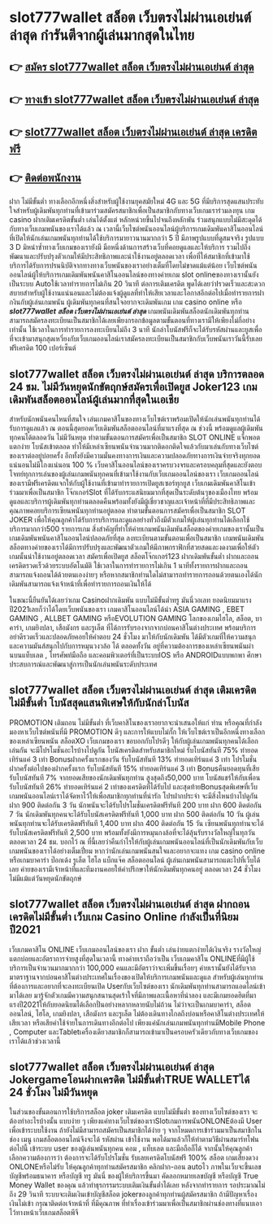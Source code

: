 # slot777wallet สล็อต เว็บตรงไม่ผ่านเอเย่นต์ ล่าสุด  กำรันตีจากผู้เล่นมากสุดในไทย 

## 👉 [สมัคร slot777wallet สล็อต เว็บตรงไม่ผ่านเอเย่นต์ ล่าสุด](https://slot777wallet.com/)
## 👉 [ทางเข้า slot777wallet สล็อต เว็บตรงไม่ผ่านเอเย่นต์ ล่าสุด](https://slot777wallet.com/)
## 👉 [slot777wallet สล็อต เว็บตรงไม่ผ่านเอเย่นต์ ล่าสุด เครดิตฟรี](https://slot777wallet.com/)
## 👉 [ติดต่อพนักงาน](https://slot777wallet.com/)


ฝาก ไม่มีขั้นต่ำ  ทางเลือกอีกหนึ่งสิ่งสำหรับผู้ใช้งานยุคสมัยใหม่ 4G และ 5G ที่มีบริการสุดแสนประทับใจสำหรับผู้เดิมพันทุกท่านที่เข้ามาร่วมสมัครสมาชิกเพื่อเป็นสมาชิกกับทางเว็บเกมเราร่วมลงทุน เกม casino  ฝากเติมเครดิตขั้นต่ำ เล่นได้ตั้งแต่ หลักหน่วยขึ้นไปจนถึงหลักพัน ร่วมสนุกแบบไม่มีสะดุดได้กับทางเว็บเกมพนันของเราได้แล้ว ณ เวลานี้เว็บไซต์พนันออนไลน์ผู้บริการเกมเดิมพันคาสิโนออนไลน์ที่เปิดให้นักเล่นเกมพนันทุกท่านได้ใช้บริการมายาวนานมากกว่า 5 ปี มีภาพรูปแบบที่ดูสมจจริง รูปแบบ 3 D
มิหนำซ้ำทางเว็บเกมของเรายังมี มือหนึ่งด้านการสร้างเว็บที่คอยดูแลและให้บริการ  รวมไปถึงพัฒนาและปรับปรุงตัวเกมให้มีประสิทธิภาพและน่าใช้งานอยู่ตลอดเวลา เพื่อที่ให้สมาชิกที่เข้ามาใช้บริการได้รับการปรนนิบัติจากทางทางเว็บพนันของเราอย่างเต็มที่โดยไม่ขาดแม้แต่น้อย เว็บไซต์พนันออนไลน์ผู้ให้บริการเกมเดิมพันพนันคาสิโนออนไลน์ของทางค่ายเกม slot onlineของทางเรานั้นยังเป็นระบบ Autoใช้เวลาทำรายการไม่เกิน 20 วินาที ต่อการเติมเครดิต พูดได้เลยว่าIรวดเร็วและสะดวกสบายสำหรับผู้ใช้งานแน่นอนและไม่ต้องแจ้งผู้ดูแลที่ทำให้เสียเวลาและโอกาสอีกต่อไปเมื่อทำรายการฝากงินกับผู้เล่นเกมพนัน
ผู้เดิมพันทุกคนที่สนใจอยากจะเดิมพันเกม เกม casino online หรือ ***slot777wallet สล็อต เว็บตรงไม่ผ่านเอเย่นต์ ล่าสุด*** เกมพนันเดิมพันสล็อตนักเดิมพันทุกท่านสามารถสมัครลงทะเบียนเป็นสมาชิกได้เลยเพียงกรอกข้อมูลตามขั้นตอนที่ทางเรามีให้เพียงไม่กี่อย่างเท่านั้น ใช้เวลาในการทำรายการลงทะเบียนไม่ถึง 3 นาที นักล่าโบนัสฟรีก็จะได้รับรหัสผ่านและยูสเพื่อที่จะเข้ามาสนุกสุดเหวี่ยงกับเว็บเกมออนไลน์เราสมัครลงทะเบียนเป็นสมาชิกกับเว็บพนันเราวันนี้รับเลยฟรีเครดิต 100 เปอร์เซ็นต์ 

## slot777wallet สล็อต เว็บตรงไม่ผ่านเอเย่นต์ ล่าสุด บริการตลอด  24 ชม. ไม่มีวันหยุดนักขัตฤกษ์สมัครเพื่อเปิดยูส Joker123 เกมเดิมพันสล็อตออนไลน์ผู้เล่นมากที่สุดในเอเชีย

สำหรับนักพนันคนไหนที่สนใจ เล่นเกมคาสิโนของทางเว็บไซต์เราพร้อมเปิดให้นักเล่นพนันทุกท่านได้รับการดูแลแล้ว ณ ตอนนี้สุดยอดเว็บเดิมพันสล็อตออนไลน์ที่มาแรงที่สุด ณ ช่วงนี้ พร้อมดูแลผู้เดิมพันทุกคนได้ตลอดวัน ไม่มีวันหยุด ทำตามขั้นตอนการสมัครเพื่อเป็นสมาชิก SLOT ONLINE แจ็กพอตแตกง่าย โบนัสเข้าตลอด ทำให้มีเหล่าเซียนพนันจำนวนมากติดอกติดใจแล้วกับมาเล่นกับทางเว็บไซต์ของเราต่ออยู่บ่อยครั้ง อีกทั้งยังมีความมั่นคงทางการเงินและความปลอดภัยทางการเงินจ่ายจริงทุกยอดแน่นอนไม่มีโกงแน่นอน 100 % เว็บคาสิโนออนไลน์ของเราครบวงจรและครอบคลุมที่สุดและยังตอบโจทย์ทุกการเล่นของผู้เล่นเกมพนันทุกคนที่เข้ามาใช้งานกับเว็บเกมออนไลน์ของเรา
เว็บเกมออนไลน์ของเรามีฟรีเครดิตแจกให้กับผู้ใช้งานที่เข้ามาทำรายการเปิดยูสเซอร์ทุกยูส เว็บเกมเดิมพันคาสิโนเข้าร่วมมาเพื่อเป็นสมาชิก โจ๊กเกอร์Slot ที่ได้รับกระแสนิยมมากที่สุดเป็นระดับต้นๆของเมืองไทย พร้อมดูแลและบริการผู้เดิมพันทุกท่านตลอดคืนพร้อมทั้งยังมีผู้เชี่ยวชาญและเจ้าหน้าที่ที่มีประสิทธิภาพและคุณภาพคอยบริการเซียนพนันทุกท่านอยู่ตลอด ทำตามขั้นตอนการสมัครเพื่อเป็นสมาชิก SLOT JOKER เพื่อให้คุณลูกค้าได้รับการบริการและดูแลอย่างทั่วถึงมีตัวเกมให้ผู้เล่นทุกท่านได้เลือกใช้บริการมากกว่า500 รายการเกม
สิ่งสำคัญที่ทำให้ค่ายเกมพนันเดิมพันสล็อตของค่ายเกมของเรานั้นเป็นเกมเดิมพันพนันคาสิโนออนไลน์ปลอดภัยที่สุด ลงทะเบียนตามขั้นตอนเพื่อเป็นสมาชิก  เกมพนันเดิมพันสล็อตทางค่ายของเราได้มีการปรับปรุงและพัฒนาตัวเกมให้มีภาพกราฟิกที่สวยสดและงดงามเพื่อให้ตัวเกมนั้นน่าใช้งานอยู่ตลอดเวลา สมัครเพื่อเปิดยูส สล็อตโจ๊กเกอร์123 ฝากเดิมพันขั้นต่ำ ฝากและถอน เครดิตรวดเร็วด้วยระบบอัตโนมัติ ใช้เวลาในการทำรายการไม่เกิน 1 นาทีทั้งรายการฝากและถอนสามารถแจ้งถอนได้ด้วยตนเองง่ายๆ หรือหากสมาชิกท่านใดไม่สามารถทำรายการถอนด้วยตนเองได้นักเดิมพันสามารถแจ้งเจ้าหน้าที่เพื่อทำรายการถอนเงินให้ได้

ในขณะนี้ยืนยันได้เลยว่าเกม Casinoฝากเดิมพัน แบบไม่มีขั้นต่ำทรู มันนี่วอเลท ยอดนิยมมาแรงปี2021เลยก็ว่าได้โดยเว็บพนันของเรา เกมคาสิโนออนไลน์ได้นำ  ASIA GAMING , EBET GAMING , ALLBET GAMING หรือEVOLUTION GAMING โลกของเกมไฮโล, สล็อต, บาคาร่า, เกมยิงปลา, เสือมังกร และรูเล็ต ที่ได้การรับรองจากจากบ่อนคาสิโนต่างประเทศ พร้อมบริการอย่าดีรวดเร็วและปลอดภัยคอยให้คำตอบ 24 ชั่วโมง มาให้กับนักเดิมพัน ได้มีตัวเกมที่ให้ความสนุกและความมันส์สนุกไปกับการหมุนวงวล้อ ได้ ตลอดทั้งวัน อยู่ที่ความต้องการของเหล่าเซียนพนันผ่านบนแท็บเลต , โทรศัพท์มือถือ และคอมพิวเตอร์ที่เป็นระบบIOS หรือ ANDROIDแบบพกพา ศึกษาประสบการณ์และพัฒนาสู่การเป็นนักเล่นพนันระดับประเทศ

## slot777wallet สล็อต เว็บตรงไม่ผ่านเอเย่นต์ ล่าสุด เติมเครดิตไม่มีขั้นต่ำ โบนัสสุดแสนพิเศษให้กับนักล่าโบนัส

 PROMOTION  เติมถอน ไม่มีขั้นต่ำ ที่เว็บคาสิโนของเราอยากจะนำเสนอให้แก่  ท่าน หรือคุณที่กำลังมองหาเว็บไซต์พนันที่มี  PROMOTION ดีๆ และการให้แบบไม่กั๊ก ให้เว็บไซต์เราเป็นอีกหนึ่งทางเลือกของเหล่าเซียนพนัน สล็อตXO เว็บเกมของเรา ขอบอกกับโปรดีๆ ให้กับผู้เล่นเกมพนันทุกคนได้เลือกเล่นกัน จะมีโปรโมชั่นอะไรบ้างไปดูกัน
โบนัสเครดิตสำหรับสมาชิกใหม่ รับโบนัสทันที 75% ทำยอดเทิร์นแค่ 3 เท่า
Bonusฝากครั้งแรกของวัน รับโบนัสทันที 13% ทำยอดเทิร์นแค่ 3 เท่า
โปรโมชั่นฝากครั้งต่อไปของฝากครั้งแรก รับโบนัสทันที 15% ทำยอดเทิร์นแค่ 3 เท่า
Bonusคืนยอดทุนที่เสีย รับโบนัสทันที 7% จากยอดเสียของนักเดิมพันทุกท่าน สูงสุดถึง50,000 บาท
โบนัสแชร์ให้กับเพื่อน รับโบนัสทันที 26% ทำยอดเทิร์นแค่ 2 เท่าของเครดิตที่ได้รับไป
และสุดท้ายBonusสุดพิเศษที่เว็บเกมพนันออนไลน์เราได้จัดหาไว้ให้เพื่อสมาชิกทุกท่านที่น่ารัก โปรฝากประจำ จะมีสิ่งไหนบ้างไปดูกัน
ฝาก 900 ติดต่อกัน 3 วัน นักพนันจะได้รับโปรโมชั่นเครดิตฟรีทันที 200 บาท
ฝาก 600 ติดต่อกัน 7 วัน นักเดิมพันทุกคนจะได้รับโบนัสเครดิตฟรีทันที 1,000 บาท
ฝาก 500 ติดต่อกัน 10 วัน ผู้เล่นพนันทุกท่านจะได้รับเครดิตฟรีทันที 1,400 บาท
ฝาก 400 ติดต่อกัน 15 วัน เซียนพนันทุกท่านจะได้รับโบนัสเครดิตฟรีทันที 2,500 บาท
พร้อมทั้งยังมีการหมุนกงล้อที่จะได้ลุ้นรับรางวัลใหญ่ในทุกวัน ตลอดเวลา 24 ชม. บอกไว้ ณ ที่นี้เลยว่าคืนกำไรให้กับผู้เล่นเกมพนันออนไลน์ที่เป็นนักเดิมพันกับเว็บเกมพนันของเราได้อย่างเต็มเปี่ยม หากว่านักเล่นเกมพนันสนใจและอยากจะแทง เกม casino online หรือเกมบาคาร่า ป๊อกเด้ง รูเล็ต ไฮโล แบ็กแจ๊ค สล็อตออนไลน์ ผู้เล่นเกมพนันสามารถแตะไปที่เว็บได้เลย ค่ายของเรามีเจ้าหน้าที่และทีมงานคอยให้คำปรึกษาให้นักเดิมพันทุกคนอยู่ ตลอดเวลา 24 ชั่วโมง ไม่มีแม้แต่วันหยุดนักขัตฤกษ์

## slot777wallet สล็อต เว็บตรงไม่ผ่านเอเย่นต์ ล่าสุด ฝากถอนเครดิตไม่มีขั้นต่ำ  เว็บเกม  Casino Online กำลังเป็นที่นิยมปี2021

เว็บเกมคาสิโน ONLINE เว็บเกมออนไลน์ของเรา ฝาก ขั้นต่ำ เล่นง่ายแตกง่ายได้เงินจริง รางวัลใหญ่แตกบ่อยและอัตราการจ่ายสูงที่สุดในเวลานี้ ทางค่ายเราถือว่าเป็น เว็บเกมคาสิโน ONLINEที่มีผู้ใช้บริการเป็นจำนวนมากมากกว่า 100,000 คนและมีอัตราว่าจะเพิ่มขึ้นเรื่อยๆ ค่ายเรานั้นยังได้รับจากมาตราฐานจากบ่อนคาสิโนต่างประเทศในเรื่องของเปิดให้บริการเกมพนันและดูแล สำหรับผู้เล่นทุกท่านที่ต้องการและอยากที่จะลงทะเบียนเปิด Userกับเว็บไซต์ของเรา นักเดิมพันทุกท่านสามารถแอดไลน์เข้ามาได้เลย
	มารู้จักตัวเกมมีความสนุกสนานสุดเร้าใจที่มีภาพและเนื้อหาที่น่าลอง และมีเกมยอดฮิตที่มาแรงปี2021ให้กับยอดนิยมได้เลือกปั่นอย่างหลากหลายนับไม่ถ้วน  ไม่ว่าจะเป็นเกมบาคาร่า, สล็อตออนไลน์, ไฮโล, เกมยิงปลา, เสือมังกร และรูเล็ต ไม่ต้องเดินทางไกลถึงบ่อนหรือคาสิโนต่างประเทศให้เสียเวลา หรือเสียค่าใช้จ่ายในการเดินทางอีกต่อไป เพียงแค่นักเล่นเกมพนันทุกท่านมีMobile Phone , Computer และTabletเครื่องเดียวสมาชิกก็สามารถเข้ามาเป็นครอบครัวเดียวกับทางเว็บเกมของเราได้แล้วช่วงเวลานี้

## slot777wallet สล็อต เว็บตรงไม่ผ่านเอเย่นต์ ล่าสุด Jokergameโอนฝากเครดิต ไม่มีขั้นต่ำTRUE WALLETได้ 24 ชั่วโมง ไม่มีวันหยุด

ในส่วนของขั้นตอนการใช้บริการสล็อต joker เติมเครดิต แบบไม่มีขั้นต่ำ ของทางเว็บไซต์ของเรา จะต้องทำอะไรบ้างนั้น แบบง่าย ๆ เพียงแค่ทางเว็บไซต์ของเราSlotเกมการพนันONLONEต้องมี User เพื่อเข้าระบบใช้งาน ถ้ายังไม่มีสามารถสมัครเป็นสมาชิกได้ง่าย ๆ จากโหมดการเข้าร่วมมาเป็นสมาชิกในช่อง เมนู เกมสล็อตออนไลน์จึงจะได้ รหัสผ่าน เข้าใช้งาน พอได้มาแล้วก็ให้ทำตามวิธีผ่านสมาร์ทโฟน ต่อไปนี้
เข้าระบบ user  ของผู้เล่นพนันทุกคน คอม , แท็บเลต และมือถือก็ได้
จากนั้นให้คุณลูกค้าเลือกความต้องการว่า ต้องการจะได้รับโปรโมชั่น รับเลยเครดิตโบนัสฟรี 100% สล็อต เกมเสี่ยงดวง ONLONEหรือไม่รับ
ให้คุณลูกค้าทุกท่านสมัครสมาชิก คลิกฝาก-ถอน autoไว ภาพในเว็บจะขึ้นเลขบัญชีพร้อมธนาคาร หรือบัญชี ทรู มันนี่ ของผู้ให้บริการขึ้นมา
คัดลอกหมายเลขบัญชี หรือบัญชี  True Money Wallet ของคุณ แล้วทำธุรกรรมระบบเติมเงินขั้นต่ำได้เลย
หลังจากทำรายการ รอประมาณไม่ถึง 29 วินาที ระบบจะเติมเงินเข้าบัญชีสล็อต jokerของลูกค้าทุกท่านผู้สมัครสมาชิก
ถ้ามีปัญหาเรื่องเงินไม่เข้า กรุณาติดต่อเจ้าหน้าที่ ที่มีคุณภาพ ที่ทำเรื่องเข้าร่วมมาเพื่อเป็นสมาชิกผ่านช่องทางที่แนบเอาไว้ทางหน้าเว็บเกมสล็อตพีจี


